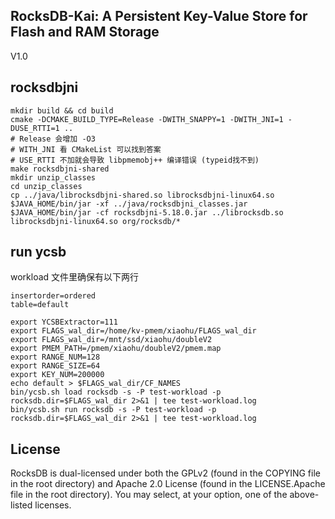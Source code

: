 ## RocksDB-Kai: A Persistent Key-Value Store for Flash and RAM Storage

V1.0

## rocksdbjni
```
mkdir build && cd build
cmake -DCMAKE_BUILD_TYPE=Release -DWITH_SNAPPY=1 -DWITH_JNI=1 -DUSE_RTTI=1 ..
# Release 会增加 -O3
# WITH_JNI 看 CMakeList 可以找到答案
# USE_RTTI 不加就会导致 libpmemobj++ 编译错误 (typeid找不到)
make rocksdbjni-shared
mkdir unzip_classes
cd unzip_classes
cp ../java/librocksdbjni-shared.so librocksdbjni-linux64.so
$JAVA_HOME/bin/jar -xf ../java/rocksdbjni_classes.jar
$JAVA_HOME/bin/jar -cf rocksdbjni-5.18.0.jar ../librocksdb.so librocksdbjni-linux64.so org/rocksdb/* 
```

## run ycsb
workload 文件里确保有以下两行
```
insertorder=ordered
table=default
```

```
export YCSBExtractor=111
export FLAGS_wal_dir=/home/kv-pmem/xiaohu/FLAGS_wal_dir
export FLAGS_wal_dir=/mnt/ssd/xiaohu/doubleV2
export PMEM_PATH=/pmem/xiaohu/doubleV2/pmem.map
export RANGE_NUM=128
export RANGE_SIZE=64
export KEY_NUM=200000
echo default > $FLAGS_wal_dir/CF_NAMES
bin/ycsb.sh load rocksdb -s -P test-workload -p rocksdb.dir=$FLAGS_wal_dir 2>&1 | tee test-workload.log
bin/ycsb.sh run rocksdb -s -P test-workload -p rocksdb.dir=$FLAGS_wal_dir 2>&1 | tee test-workload.log
```

## License

RocksDB is dual-licensed under both the GPLv2 (found in the COPYING file in the root directory) and Apache 2.0 License (found in the LICENSE.Apache file in the root directory).  You may select, at your option, one of the above-listed licenses.

